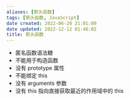 ```yaml
---
aliases: [箭头函数]
tags: [箭头函数, JavaScript]
date created: 2022-06-20 21:01:09
date updated: 2022-12-12 01:46:02
title: 箭头函数
---
```


- 匿名函数语法糖
- 不能用于构造函数
- 没有 prototype 属性
- 不能绑定 this
- 没有 arguments 参数
- 没有 this 指向直接获取最近的作用域中的 this
